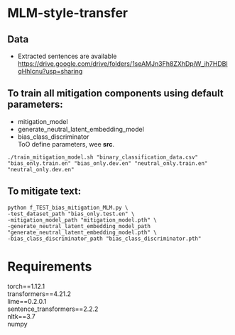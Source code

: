 # MLM-style-transfer

## Data
- Extracted sentences are available https://drive.google.com/drive/folders/1seAMJn3Fh8ZXhDpiW_ih7HDBlqHhIcnu?usp=sharing


## To train all mitigation components using default parameters: 
- mitigation_model
- generate_neutral_latent_embedding_model
- bias_class_discriminator <br/>
ToO define parameters, wee  __src__.

```
./train_mitigation_model.sh "binary_classification_data.csv" "bias_only.train.en" "bias_only.dev.en" "neutral_only.train.en" "neutral_only.dev.en"
```
## To mitigate text:
```
python f_TEST_bias_mitigation_MLM.py \
-test_dataset_path "bias_only.test.en" \
-mitigation_model_path "mitigation_model.pth" \
-generate_neutral_latent_embedding_model_path "generate_neutral_latent_embedding_model.pth" \
-bias_class_discriminator_path "bias_class_discriminator.pth"
```

# Requirements
torch==1.12.1 <br/>
transformers==4.21.2 <br/>
lime==0.2.0.1 <br/>
sentence_transformers==2.2.2 <br/>
nltk==3.7 <br/>
numpy <br/>

